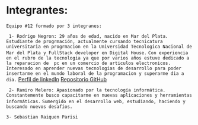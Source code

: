 # Integrantes:
```Equipo #12 formado por 3 integranes: ```

``` 1- Rodrigo Negron: 29 años de edad, nacido en Mar del Plata. Estudiante de progrmación, actualmente cursando tecnicatura universitaria en progrmacion en la Universidad Tecnologica Nacional de Mar del Plata y FullStack developer en Digital House.```
```Con experiencia en el rubro de la tecnologia ya que por varios años estuve dedicado a la reparacion de  pc en un comercio de articulos electronicos. ```
```Interesado en aprender nuevas tecnologias de desarrollo para poder insertarme en el mundo laboral de la programacion y superarme dia a dia.```
[Perfil de linkedIn](https://www.linkedin.com/in/rodrigo-negron/)
[Repositorio GitHub](https://github.com/RodriNegron)

``` 2- Ramiro Melero: Apasionado por la tecnología informática.```
```Constantemente busco capacitarme en nuevas aplicaciones y herramientas informáticas.```
```Sumergido en el desarrollo web, estudiando, haciendo y buscando nuevos desafíos.```

``` 3- Sebastian Raiquen Parisi ```